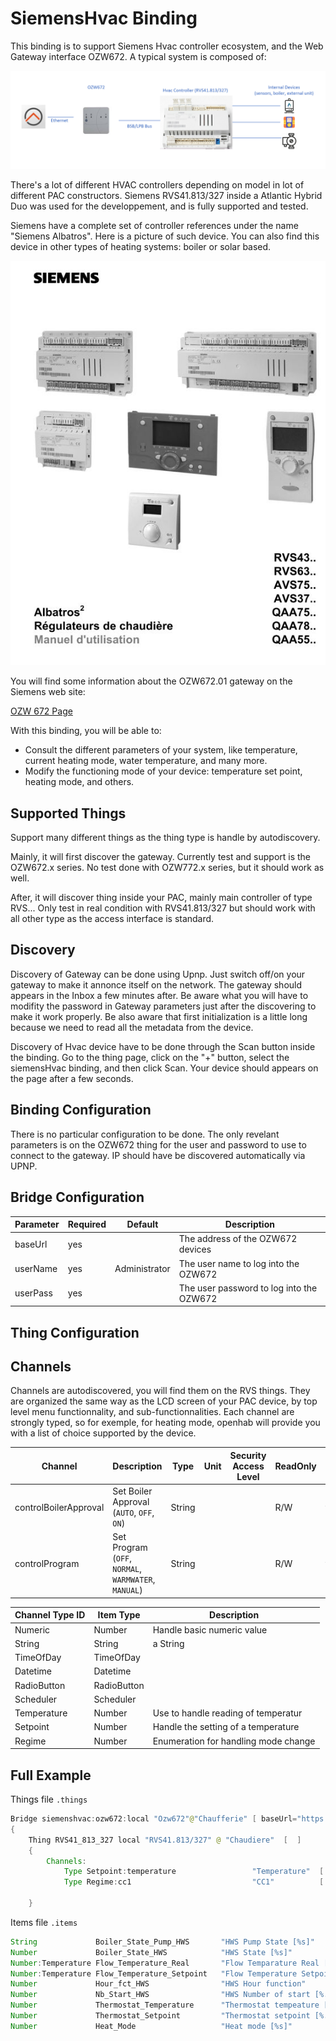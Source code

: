 # SiemensHvac Binding

This binding is to support Siemens Hvac controller ecosystem, and the Web Gateway interface OZW672.
A typical system is composed of:
         
![Diagram](doc/Diagram.png)                 

There's a lot of different HVAC controllers depending on model in lot of different PAC constructors.
Siemens RVS41.813/327 inside a Atlantic Hybrid Duo was used for the developpement, and is fully supported and tested.

Siemens have a complete set of controller references under the name "Siemens Albatros".
Here is a picture of such device.
You can also find this device in other types of heating systems: boiler or solar based.

![](doc/Albatros.jpg)

You will find some information about the OZW672.01 gateway on the Siemens web site: 

[OZW 672 Page](https://hit.sbt.siemens.com/RWD/app.aspx?rc=FR&lang=fr&module=Catalog&action=ShowProduct&key=BPZ:OZW672.01)

With this binding, you will be able to:

- Consult the different parameters of your system, like temperature, current heating mode, water temperature, and many more.
- Modify the functioning mode of your device: temperature set point, heating mode, and others.

## Supported Things

Support many different things as the thing type is handle by autodiscovery.

Mainly, it will first discover the gateway.
Currently test and support is the OZW672.x series.
No test done with OZW772.x series, but it should work as well.

After, it will discover thing inside your PAC, mainly main controller of type RVS...
Only test in real condition with RVS41.813/327 but should work with all other type as the access interface is standard.


## Discovery

Discovery of Gateway can be done using Upnp.
Just switch off/on your gateway to make it annonce itself on the network.
The gateway should appears in the Inbox a few minutes after.
Be aware what you will have to modifity the password in Gateway parameters just after the discovering to make it work properly.
Be also aware that first initialization is a little long because we need to read all the metadata from the device.

Discovery of Hvac device have to be done through the Scan button inside the binding.
Go to the thing page, click on the "+" button, select the siemensHvac binding, and then click Scan.
Your device should appears on the page after a few seconds.


## Binding Configuration

There is no particular configuration to be done.
The only revelant parameters is on the OZW672 thing for the user and password to use to connect to the gateway.
IP should have be discovered automatically via UPNP.


## Bridge Configuration

Parameter       | Required       | Default        | Description
----------------|----------------|----------------|------------------
baseUrl         | yes            |                | The address of the OZW672 devices
userName        | yes            | Administrator  | The user name to log into the OZW672
userPass        | yes            |                | The user password to log into the OZW672



## Thing Configuration



## Channels

Channels are autodiscovered, you will find them on the RVS things.
They are organized the same way as the LCD screen of your PAC device, by top level menu functionnality, and sub-functionnalities.
Each channel are strongly typed, so for exemple, for heating mode, openhab will provide you with a list of choice supported by the device.


Channel                | Description                                              | Type          | Unit     | Security Access Level   |  ReadOnly | Advanced
-----------------------|----------------------------------------------------------|---------------|----------|-------------------------|-----------|-------------------
controlBoilerApproval  | Set Boiler Approval (`AUTO`, `OFF`, `ON`)                | String        |          |                         |  R/W      | true
controlProgram         | Set Program (`OFF`, `NORMAL`, `WARMWATER`, `MANUAL`)     | String        |          |                         |  R/W      | true



Channel Type ID        | Item Type                                | Description
-----------------------|------------------------------------------|----------------------------------------------
Numeric                | Number                                   | Handle basic numeric value
String                 | String                                   | a String
TimeOfDay              | TimeOfDay                                |
Datetime               | Datetime                                 |
RadioButton            | RadioButton                              |
Scheduler              | Scheduler                                |
Temperature            | Number                                   | Use to handle reading of  temperatur
Setpoint               | Number                                   | Handle the setting of a temperature
Regime                 | Number                                   | Enumeration for handling mode change
   

## Full Example

Things file `.things`

```java
Bridge siemenshvac:ozw672:local "Ozw672"@"Chaufferie" [ baseUrl="https://192.168.254.42/", userName="Administrator", userPassword="mypass"  ] 
{
    Thing RVS41_813_327 local "RVS41.813/327" @ "Chaudiere"  [  ]
    {
        Channels:
            Type Setpoint:temperature                 "Temperature"  [ id="1726" ]
            Type Regime:cc1                           "CC1"          [ id="1725" ]
    
    }
```


Items file `.items`

```java
String             Boiler_State_Pump_HWS       "HWS Pump State [%s]"                   { channel = "siemenshvac:RVS41_813_327:local:local:2237#2259_PpeChargeECS"              }       
Number             Boiler_State_HWS            "HWS State [%s]"                        { channel = "siemenshvac:RVS41_813_327:local:local:2032#2035_Etat_ECS"                  }
Number:Temperature Flow_Temperature_Real       "Flow Temparature Real [%.1f °C]"       { channel = "siemenshvac:RVS41_813_327:local:local:2237#2248_ValReelleTempDep_CC1"      }   
Number:Temperature Flow_Temperature_Setpoint   "Flow Temperature Setpoint [%.1f °C]"   { channel = "siemenshvac:RVS41_813_327:local:local:2237#2249_ConsTDepResultCC1"         }   
Number             Hour_fct_HWS                "HWS Hour function"                     { channel = "siemenshvac:RVS41_813_327:local:local:2237#2263_HeuresFoncPompeECS"        }   
Number             Nb_Start_HWS                "HWS Number of start [%.1f]"            { channel = "siemenshvac:RVS41_813_327:local:local:2237#2266_ComptDemarResEl_ECS"       }
Number             Thermostat_Temperature      "Thermostat tempeature [%.1f °C]"       { channel = "siemenshvac:RVS41_813_327:local:local:2237#2246_TAmbAct_CC1"               }
Number             Thermostat_Setpoint         "Thermostat setpoint [%.1f °C]"         { channel = "siemenshvac:RVS41_813_327:local:local:1724#1726_ConsConfort_TA_CC1"        }
Number             Heat_Mode                   "Heat mode [%s]"                        { channel = "siemenshvac:RVS41_813_327:local:local:1724#1725_Regime_CC1"                }
``` 

